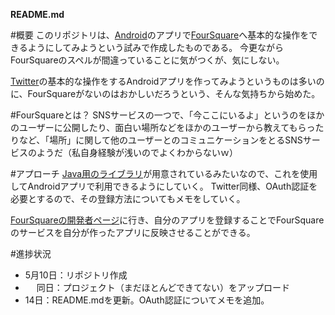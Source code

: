 __README.md__

#概要
このリポジトリは、[Android](http://developer.android.com/index.html)のアプリで[FourSquare](http://foursquare.com)へ基本的な操作をできるようにしてみようという試みで作成したものである。
今更ながらFourSquareのスペルが間違っていることに気がつくが、気にしない。

[Twitter](http://twitter.com)の基本的な操作をするAndroidアプリを作ってみようというものは多いのに、FourSquareがないのはおかしいだろうという、そんな気持ちから始めた。

#FourSquareとは？
SNSサービスの一つで、「今ここにいるよ」というのをほかのユーザーに公開したり、面白い場所などをほかのユーザーから教えてもらったりなど、「場所」に関して他のユーザーとのコミュニケーションをとるSNSサービスのようだ（私自身経験が浅いのでよくわからないｗ）


#アプローチ
[Java用のライブラリ](http://code.google.com/p/foursquare-api-java/)が用意されているみたいなので、これを使用してAndroidアプリで利用できるようにしていく。
Twitter同様、OAuth認証を必要とするので、その登録方法についてもメモをしていく。

[FourSquareの開発者ページ](https://developer.foursquare.com/)に行き、自分のアプリを登録することでFourSquareのサービスを自分が作ったアプリに反映させることができる。

#進捗状況
* 5月10日：リポジトリ作成
* 　 同日：プロジェクト（まだほとんどできてない）をアップロード
*    14日：README.mdを更新。OAuth認証についてメモを追加。
